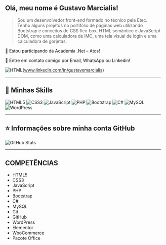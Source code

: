 ## Olá, meu nome é <strong>Gustavo Marcialis!</strong> 
  
 > Sou um desenvolvedor front-end formado no técnico pela Etec. Tenho alguns projetos no portifólio de páginas web utilizando Bootstrap e conceitos de CSS flex-box, HTML semântico e JavaScript DOM, como uma calculadora de IMC, uma tela visual de login e uma calculadora de gorjetas.
  
  
 🔭 Estou participando da Academia .Net – Atos! 
  
 💬 Entre em contato comigo por Email, WhatsApp ou Linkedin! 

![HTML](https://img.shields.io/badge/LinkedIn-0077B5?style=for-the-badge&logo=linkedin&logoColor=white)(www.linkedin.com/in/gustavomarcialis) 
  
 ---- 
  
 ## 🚀 Minhas Skills 
  
  ![HTML5](https://img.shields.io/badge/html5-%23E34F26.svg?style=for-the-badge&logo=html5&logoColor=white)  ![CSS3](https://img.shields.io/badge/css3-%231572B6.svg?style=for-the-badge&logo=css3&logoColor=white)  ![JavaScript](https://img.shields.io/badge/javascript-%23323330.svg?style=for-the-badge&logo=javascript&logoColor=%23F7DF1E)  ![PHP](https://img.shields.io/badge/php-%23777BB4.svg?style=for-the-badge&logo=php&logoColor=white)  ![Bootstrap](https://img.shields.io/badge/bootstrap-%23563D7C.svg?style=for-the-badge&logo=bootstrap&logoColor=white)  ![C#](https://img.shields.io/badge/c%23-%23239120.svg?style=for-the-badge&logo=c-sharp&logoColor=white)  ![MySQL](https://img.shields.io/badge/mysql-%2300f.svg?style=for-the-badge&logo=mysql&logoColor=white)  ![WordPress](https://img.shields.io/badge/WordPress-%23117AC9.svg?style=for-the-badge&logo=WordPress&logoColor=white)
  
 --- 
  
 ## ⭐ Informações sobre minha conta GitHub 
 ![GitHub Stats](https://github-readme-stats.vercel.app/api?username=gustavo-marcialis&show_icons=true)
 
  --- 
  
  ## COMPETÊNCIAS
  
  - HTML5
  - CSS3
  - JavaScript
  - PHP
  - Bootstrap
  - C#
  - MySQL
  - Git
  - GitHub
  - WordPress
  - Elementor
  - WooCommerce
  - Pacote Office
